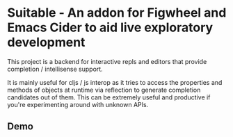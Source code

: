 # Suitable - An addon for Figwheel and Emacs Cider to aid live exploratory development

This project is a backend for interactive repls and editors that provide
completion / intellisense support.

It is mainly useful for cljs / js interop as it tries to access the properties
and methods of objects at runtime via reflection to generate completion
candidates out of them. This can be extremely useful and productive if you're
experimenting around with unknown APIs.

## Demo
